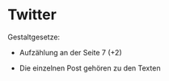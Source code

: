 # Twitter

Gestaltgesetze:

- Aufzählung an der Seite 7 (+2)

- Die einzelnen Post gehören zu den Texten 
